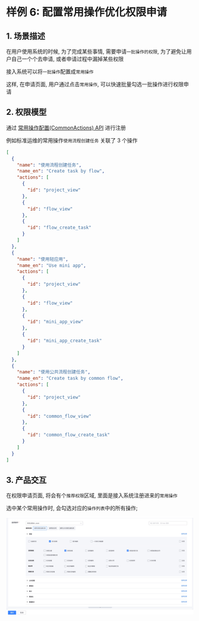 # 样例 6: 配置常用操作优化权限申请

## 1. 场景描述

在用户使用系统的时候, 为了完成某些事情, 需要申请`一批操作的权限`, 为了避免让用户自己一个个去申请, 或者申请过程中漏掉某些权限

接入系统可以将`一批操作`配置成`常用操作`

这样, 在申请页面, 用户通过点击`常用操作`, 可以快速批量勾选一批操作进行权限申请

## 2. 权限模型

通过 [常用操作配置(CommonActions) API](../../Reference/API/02-Model/17-CommonActions.md) 进行注册

例如标准运维的常用操作`使用流程创建任务` 关联了 3 个操作

```json
[
  {
    "name": "使用流程创建任务",
    "name_en": "Create task by flow",
    "actions": [
      {
        "id": "project_view"
      },
      {
        "id": "flow_view"
      },
      {
        "id": "flow_create_task"
      }
    ]
  },
  {
    "name": "使用轻应用",
    "name_en": "Use mini app",
    "actions": [
      {
        "id": "project_view"
      },
      {
        "id": "flow_view"
      },
      {
        "id": "mini_app_view"
      },
      {
        "id": "mini_app_create_task"
      }
    ]
  },
  {
    "name": "使用公共流程创建任务",
    "name_en": "Create task by common flow",
    "actions": [
      {
        "id": "project_view"
      },
      {
        "id": "common_flow_view"
      },
      {
        "id": "common_flow_create_task"
      }
    ]
  }
]
```

## 3. 产品交互

在权限申请页面, 将会有个`推荐权限`区域, 里面是接入系统注册进来的`常用操作`

选中某个常用操作时, 会勾选对应的`操作列表`中的所有操作;

![](../../assets/HowTo/Examples/06_01.jpg)
